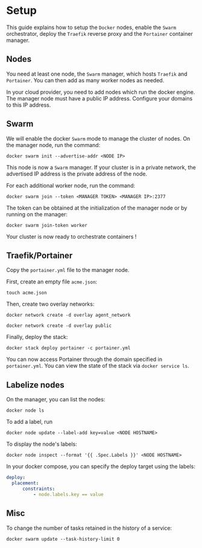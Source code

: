 # Setup

This guide explains how to setup the `Docker` nodes, enable the `Swarm` orchestrator, deploy the `Traefik` reverse proxy and the `Portainer` container manager.

## Nodes

You need at least one node, the `Swarm` manager, which hosts `Traefik` and `Portainer`. You can then add as many worker nodes as needed.

In your cloud provider, you need to add nodes which run the docker engine. The manager node must have a public IP address. Configure your domains to this IP address.

## Swarm

We will enable the docker `Swarm` mode to manage the cluster of nodes. On the manager node, run the command:

`docker swarm init --advertise-addr <NODE IP>`

This node is now a `Swarm` manager. If your cluster is in a private network, the advertised IP address is the private address of the node.

For each additional worker node, run the command:

`docker swarm join --token <MANAGER TOKEN> <MANAGER IP>:2377`

The token can be obtained at the initialization of the manager node or by running on the manager:

`docker swarm join-token worker`

Your cluster is now ready to orchestrate containers !

## Traefik/Portainer

Copy the `portainer.yml` file to the manager node.

First, create an empty file `acme.json`:

`touch acme.json`

Then, create two overlay networks:

`docker network create -d overlay agent_network`

`docker network create -d overlay public`

Finally, deploy the stack:

`docker stack deploy portainer -c portainer.yml`

You can now access Portainer through the domain specified in `portainer.yml`. You can view the state of the stack via `docker service ls`.

## Labelize nodes

On the manager, you can list the nodes:

`docker node ls`

To add a label, run

`docker node update --label-add key=value <NODE HOSTNAME>`

To display the node's labels:

`docker node inspect --format '{{ .Spec.Labels }}' <NODE HOSTNAME>`

In your docker compose, you can specify the deploy target using the labels:

```yaml
deploy:
  placement: 
      constraints: 
          - node.labels.key == value
```

## Misc

To change the number of tasks retained in the history of a service:

`docker swarm update --task-history-limit 0`